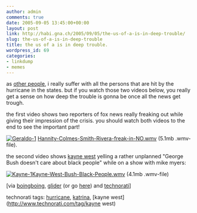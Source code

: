 ```yaml
---
author: admin
comments: true
date: 2005-09-05 13:45:00+00:00
layout: post
link: http://habi.gna.ch/2005/09/05/the-us-of-a-is-in-deep-trouble/
slug: the-us-of-a-is-in-deep-trouble
title: the us of a is in deep trouble.
wordpress_id: 69
categories:
- linkdump
- memes
---
```



as [other people](http://blog.ch/blog/index.php/archives/2005/09/04/und-das-merkwurdige-ist/), i really suffer with all the persons that are hit by the hurricane in the states. but if you watch those two videos below, you really get a sense on how deep the trouble is gonna be once all the news get trough.



the first video shows two reporters of fox news really freaking out while giving their impression of the crisis. you should watch both videos to the end to see the important part!



[![Geraldo-1](http://habi.gna.ch/blog/images/geraldo-1-tm.jpg)](http://habi.gna.ch/blog/images/geraldo-1.jpg) [Hannity-Colmes-Smith-Rivera-freak-in-NO.wmv](http://habi.gna.ch/blog/images/Hannity-Colmes-Smith-Rivera-freak-in-NO.wmv) (5.1mb .wmv-file).



the second video shows [kayne west](http://www.kanyewest.com/) yelling a rather unplanned "George Bush doesn't care about black people" while on a show with mike myers:
  
[![Kayne-1](http://habi.gna.ch/blog/images/kayne-1-tm.jpg)](http://habi.gna.ch/blog/images/kayne-1.jpg)[Kayne-West-Bush-Black-People.wmv](http://habi.gna.ch/blog/images/Kayne-West-Bush-Black-People.wmv) (4.1mb .wmv-file)



[via [boingboing](http://www.boingboing.net/2005/09/03/kanye_west_george_bu.html), [glider](http://iam.bmezine.com/iams.exe?cmd=find&username=glider&datematch=200509040754) (or go [here](http://www.zentastic.com/entries/200509040754.html)) and [technorati](http://technorati.com/search/katrina)]





technorati tags: [hurricane](http://www.technorati.com/tag/hurricane), [katrina](http://www.technorati.com/tag/katrina), [kayne west](http://www.technorati.com/tag/kayne west)
